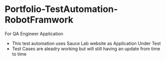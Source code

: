 # Portfolio-TestAutomation-RobotFramwork
For QA Engineer Application

 - This test automation uses Sauce Lab website as Application Under Test
 - Test Cases are aleadry working but will still having an update from time to time

